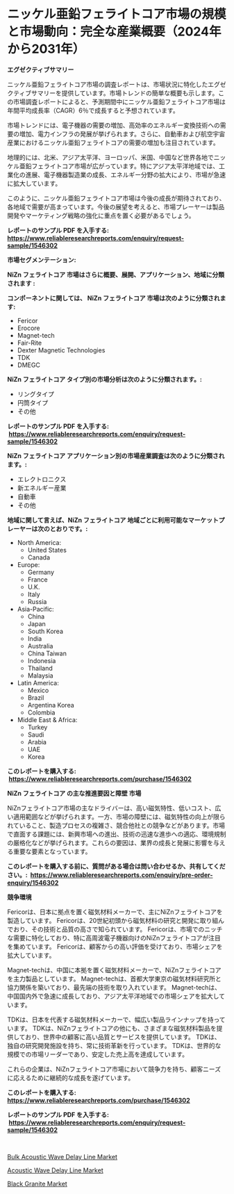 <p><h1>ニッケル亜鉛フェライトコア市場の規模と市場動向：完全な産業概要（2024年から2031年）</h1></p><p><strong>エグゼクティブサマリー</strong></p>
<p><p>ニッケル亜鉛フェライトコア市場の調査レポートは、市場状況に特化したエグゼクティブサマリーを提供しています。市場トレンドの簡単な概要も示します。この市場調査レポートによると、予測期間中にニッケル亜鉛フェライトコア市場は年間平均成長率（CAGR）6％で成長すると予想されています。</p><p>市場トレンドには、電子機器の需要の増加、高効率のエネルギー変換技術への需要の増加、電力インフラの発展が挙げられます。さらに、自動車および航空宇宙産業におけるニッケル亜鉛フェライトコアの需要の増加も注目されています。</p><p>地理的には、北米、アジア太平洋、ヨーロッパ、米国、中国など世界各地でニッケル亜鉛フェライトコア市場が広がっています。特にアジア太平洋地域では、工業化の進展、電子機器製造業の成長、エネルギー分野の拡大により、市場が急速に拡大しています。</p><p>このように、ニッケル亜鉛フェライトコア市場は今後の成長が期待されており、各地域で需要が高まっています。今後の展望を考えると、市場プレーヤーは製品開発やマーケティング戦略の強化に重点を置く必要があるでしょう。</p></p>
<p><strong>レポートのサンプル PDF を入手する: <a href="https://www.reliableresearchreports.com/enquiry/request-sample/1546302">https://www.reliableresearchreports.com/enquiry/request-sample/1546302</a></strong></p>
<p><strong>市場セグメンテーション:</strong></p>
<p><strong> NiZn フェライトコア 市場はさらに概要、展開、アプリケーション、地域に分類されます :</strong></p>
<p><strong>コンポーネントに関しては、 NiZn フェライトコア 市場は次のように分類されます: &nbsp;</strong></p>
<p><ul><li>Fericor</li><li>Erocore</li><li>Magnet-tech</li><li>Fair-Rite</li><li>Dexter Magnetic Technologies</li><li>TDK</li><li>DMEGC</li></ul></p>
<p><strong> NiZn フェライトコア タイプ別の市場分析は次のように分類されます。:</strong></p>
<p><ul><li>リングタイプ</li><li>円筒タイプ</li><li>その他</li></ul></p>
<p><strong>レポートのサンプル PDF を入手する: &nbsp;<a href="https://www.reliableresearchreports.com/enquiry/request-sample/1546302">https://www.reliableresearchreports.com/enquiry/request-sample/1546302</a></strong></p>
<p><strong> NiZn フェライトコア アプリケーション別の市場産業調査は次のように分類されます。:</strong></p>
<p><ul><li>エレクトロニクス</li><li>新エネルギー産業</li><li>自動車</li><li>その他</li></ul></p>
<p><strong>地域に関して言えば、NiZn フェライトコア 地域ごとに利用可能なマーケットプレーヤーは次のとおりです。:</strong></p>
<p><ul>
    <li>
        North America:
        <ul>
            <li>United States</li>
            <li>Canada</li>
        </ul>
    </li>
    <li>
        Europe:
        <ul>
            <li>Germany</li>
            <li>France</li>
            <li>U.K.</li>
            <li>Italy</li>
            <li>Russia</li>
        </ul>
    </li>
    <li>
        Asia-Pacific:
        <ul>
            <li>China</li>
            <li>Japan</li>
            <li>South Korea</li>
            <li>India</li>
            <li>Australia</li>
            <li>China Taiwan</li>
            <li>Indonesia</li>
            <li>Thailand</li>
            <li>Malaysia</li>
        </ul>
    </li>
    <li>
        Latin America:
        <ul>
            <li>Mexico</li>
            <li>Brazil</li>
            <li>Argentina Korea</li>
            <li>Colombia</li>
        </ul>
    </li>
    <li>
        Middle East & Africa:
        <ul>
            <li>Turkey</li>
            <li>Saudi</li>
            <li>Arabia</li>
            <li>UAE</li>
            <li>Korea</li>
        </ul>
    </li>
    </ul></p>
<p><strong>このレポートを購入する: &nbsp;<a href="https://www.reliableresearchreports.com/purchase/1546302">https://www.reliableresearchreports.com/purchase/1546302</a></strong></p>
<p><strong>NiZn フェライトコア の主な推進要因と障壁 市場</strong></p>
<p><p>NiZnフェライトコア市場の主なドライバーは、高い磁気特性、低いコスト、広い適用範囲などが挙げられます。一方、市場の障壁には、磁気特性の向上が限られていること、製造プロセスの複雑さ、競合他社との競争などがあります。市場で直面する課題には、新興市場への進出、技術の迅速な進歩への適応、環境規制の厳格化などが挙げられます。これらの要因は、業界の成長と発展に影響を与える重要な要素となっています。</p></p>
<p><strong>このレポートを購入する前に、質問がある場合は問い合わせるか、共有してください。:&nbsp; <a href="https://www.reliableresearchreports.com/enquiry/pre-order-enquiry/1546302">https://www.reliableresearchreports.com/enquiry/pre-order-enquiry/1546302</a></strong></p>
<p><strong>競争環境</strong></p>
<p><p>Fericorは、日本に拠点を置く磁気材料メーカーで、主にNiZnフェライトコアを製造しています。 Fericorは、20世紀初頭から磁気材料の研究と開発に取り組んでおり、その技術と品質の高さで知られています。 Fericorは、市場でのニッチな需要に特化しており、特に高周波電子機器向けのNiZnフェライトコアが注目を集めています。 Fericorは、顧客からの高い評価を受けており、市場シェアを拡大しています。</p><p>Magnet-techは、中国に本拠を置く磁気材料メーカーで、NiZnフェライトコアを主力製品としています。 Magnet-techは、首都大学東京の磁気材料研究所と協力関係を築いており、最先端の技術を取り入れています。 Magnet-techは、中国国内外で急速に成長しており、アジア太平洋地域での市場シェアを拡大しています。</p><p>TDKは、日本を代表する磁気材料メーカーで、幅広い製品ラインナップを持っています。 TDKは、NiZnフェライトコアの他にも、さまざまな磁気材料製品を提供しており、世界中の顧客に高い品質とサービスを提供しています。 TDKは、独自の研究開発施設を持ち、常に技術革新を行っています。 TDKは、世界的な規模での市場リーダーであり、安定した売上高を達成しています。</p><p>これらの企業は、NiZnフェライトコア市場において競争力を持ち、顧客ニーズに応えるために継続的な成長を遂げています。</p></p>
<p><strong>このレポートを購入する: &nbsp; <a href="https://www.reliableresearchreports.com/purchase/1546302">https://www.reliableresearchreports.com/purchase/1546302</a></strong></p>
<p><strong>レポートのサンプル PDF を入手する: &nbsp;<a href="https://www.reliableresearchreports.com/enquiry/request-sample/1546302">https://www.reliableresearchreports.com/enquiry/request-sample/1546302</a></strong><strong></strong></p>
<p>&nbsp;</p>
<p><p><a href="https://github.com/lataunyatinikmelvin59ilbd0dv/Market-Research-Report-List-1/blob/main/bulk-acoustic-wave-delay-line-market.md">Bulk Acoustic Wave Delay Line Market</a></p><p><a href="https://github.com/pgtimber/Market-Research-Report-List-2/blob/main/acoustic-wave-delay-line-market.md">Acoustic Wave Delay Line Market</a></p><p><a href="https://cute-banjo-8ca.notion.site/Black-Granite-Market-Size-Growing-and-Forecasted-for-period-from-2024-2031-and-provides-complete-m-1002903fa1c64d3cb6d5f8d0026aa708">Black Granite Market</a></p></p>